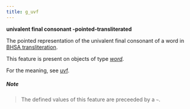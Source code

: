 ```yaml
---
title: g_uvf
---
```


**univalent final consonant -pointed-transliterated**


The pointed representation of the univalent final consonant of a word in
[BHSA transliteration]({{tfd}}/Writing/Hebrew.html).

This feature is present on objects of type [*word*](otype).

For the meaning, see [uvf](uvf).

##### Note
> The defined values of this feature are preceeded by a `~`.


